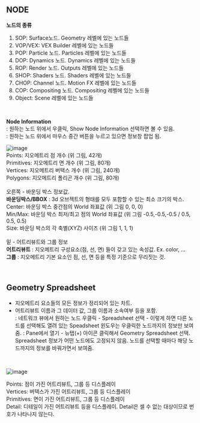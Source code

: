 ## NODE
**노드의 종류**   
1. SOP: Surface노드. Geometry 레벨에 있는 노드들
2. VOP/VEX: VEX Builder 레벨에 있는 노드들 
3. POP: Particle 노드. Particles 레벨에 있는 노드들 
4. DOP: Dynamics 노드. Dynamics 레벨에 있는 노드들
6. ROP: Render 노드. Outputs 레벨에 있는 노드들
7. SHOP: Shaders 노드. Shaders 레벨에 있는 노드들
8. CHOP: Channel 노드. Motion FX 레벨에 있는 노드들
9. COP: Compositing 노드. Compositing 레벨에 있는 노드들
10. Object: Scene 레벨에 있는 노드들 

<br/>

**Node Information**   
: 원하는 노드 위에서 우클릭, Show Node Information 선택하면 볼 수 있음.    
: 원하는 노드 위에서 마우스 중간 버튼을 누르고 있으면 정보창 팝업 됨.      


![image](https://user-images.githubusercontent.com/90232599/137678459-961d039b-9707-4661-861a-1c77885ef5a5.png)    
Points: 지오메트리 점 개수 (위 그림, 42개)   
Primitives: 지오메트리 면 개수 (위 그림, 80개)   
Vertices: 지오메트리 버택스 개수 (위 그림, 240개)   
Polygons: 지오메트리 폴리곤 개수 (위 그림, 80개)   
<br/>
오른쪽 - 바운딩 박스 정보값.   
**바운딩박스/BBOX** : 3d 오브젝트의 형태를 모두 포함할 수 있는 최소 크기의 박스.   
Center: 바운딩 박스 중간점의 World 좌표값 (위 그림 0, 0, 0)   
Min/Max: 바운딩 박스 최저/최고 점의 World 좌표값 (위 그림 -0.5,-0.5,-0.5 / 0.5, 0.5, 0.5)   
Size: 바운딩 박스의 각 축별(XYZ) 사이즈 (위 그림 1, 1, 1)    
<br/> 
밑 - 어트리뷰트와 그룹 정보   
**어트리뷰트** : 지오메트리 구성요소(점, 선, 면) 들이 갖고 있는 속성값. Ex. color, ...   
**그룹** : 지오메트리 기본 요소인 점, 선, 면 등을 특정 기준으로 무리짓는 것.    

<br/>

## Geometry Spreadsheet
 - 지오메트리 요소들의 모든 정보가 정리되어 있는 차트.   
 - 어트리뷰트 이름과 그 데이터 값, 그룹 이름과 소속여부 등을 포함.  
: 네트워크 뷰에서 원하는 노드 우클릭 - Spreadsheet 선택 - 이렇게 하면 다른 노드를 선택해도 열려 있는 Speadsheet 윈도우는 우클릭한 노드까지의 정보만 보여줌. 
: Pane에서 열기 - 뉴탭(+) 아이콘 클릭해서 Geometry Spreadsheet 선택. Spreadsheet 정보가 어떤 노드에도 고정되지 않음. 노드를 선택할 때마다 해당 노드까지의 정보를 바꿔가면서 보여줌.
<br/>

![image](https://user-images.githubusercontent.com/90232599/137684844-1be9e2aa-242b-4388-aad9-4d38d3746573.png)    

Points: 점이 가진 어트리뷰트, 그룹 등 디스플레이     
Vertices: 버택스가 가진 어트리뷰트, 그룹 등 디스플레이   
Primitives: 면이 가진 어트리뷰트, 그룹 등 디스플레이   
Detail: 디테일이 가진 어트리뷰트 등을 디스플레이. Detail은 셀 수 없는 대상이므로 번호가 나타나지 않는다.   

